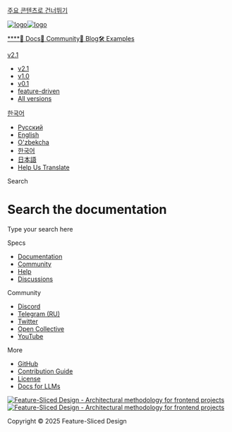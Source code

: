 [주요 콘텐츠로 건너뛰기](#__docusaurus_skipToContent_fallback)

[![logo](/documentation/kr/img/brand/logo-primary.png)![logo](/documentation/kr/img/brand/logo-primary.png)](/documentation/kr/.md)

[****](/documentation/kr/.md)[📖 Docs](/documentation/kr/docs.md)[💫 Community](/documentation/kr/community.md)[📝 Blog](/documentation/kr/blog)[🛠 Examples](/documentation/kr/examples.md)

[v2.1](/documentation/kr/docs.md)

* [v2.1](/documentation/kr/docs.md)
* [v1.0](https://feature-sliced.github.io/featureslices.dev/v1.0.html)
* [v0.1](https://feature-sliced.github.io/featureslices.dev/v0.1.html)
* [feature-driven](https://github.com/feature-sliced/documentation/tree/rc/feature-driven)
* [All versions](/documentation/kr/versions.md)

[한국어](#)

* [Русский](/documentation/ru/search)
* [English](/documentation/search)
* [O'zbekcha](/documentation/uz/search)
* [한국어](/documentation/kr/search.md)
* [日本語](/documentation/ja/search)
* [Help Us Translate](https://github.com/feature-sliced/documentation/issues/244)

[](https://discord.gg/S8MzWTUsmp)[](https://github.com/feature-sliced/documentation)

Search

# Search the documentation

Type your search here

[](https://www.algolia.com/)

Specs

* [Documentation](/documentation/kr/docs.md)
* [Community](/documentation/kr/community.md)
* [Help](/documentation/kr/nav.md)
* [Discussions](https://github.com/feature-sliced/documentation/discussions)

Community

* [Discord](https://discord.gg/S8MzWTUsmp)
* [Telegram (RU)](https://t.me/feature_sliced)
* [Twitter](https://twitter.com/feature_sliced)
* [Open Collective](https://opencollective.com/feature-sliced)
* [YouTube](https://www.youtube.com/c/FeatureSlicedDesign)

More

* [GitHub](https://github.com/feature-sliced)
* [Contribution Guide](https://github.com/feature-sliced/documentation/blob/master/CONTRIBUTING.md)
* [License](https://github.com/feature-sliced/documentation/blob/master/LICENSE)
* [Docs for LLMs](/documentation/kr/docs/llms.md)

[![Feature-Sliced Design - Architectural methodology for frontend projects](/documentation/kr/img/brand/logo-primary.png)![Feature-Sliced Design - Architectural methodology for frontend projects](/documentation/kr/img/brand/logo-primary.png)](https://github.com/feature-sliced)

Copyright © 2025 Feature-Sliced Design
